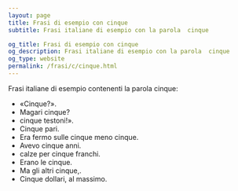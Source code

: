 ```yaml
---
layout: page
title: Frasi di esempio con cinque 
subtitle: Frasi italiane di esempio con la parola  cinque

og_title: Frasi di esempio con cinque 
og_description: Frasi italiane di esempio con la parola  cinque
og_type: website
permalink: /frasi/c/cinque.html
---
```


Frasi italiane di esempio contenenti la parola cinque:


- «Cinque?».
- Magari cinque?
- cinque testoni!».
- Cinque pari.
- Era fermo sulle cinque meno cinque.
- Avevo cinque anni.
- calze per cinque franchi.
- Erano le cinque.
- Ma gli altri cinque,.
- Cinque dollari, al massimo.
